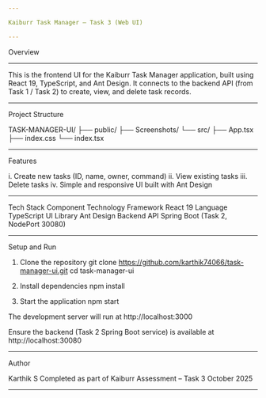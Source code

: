 ```yaml
---

Kaiburr Task Manager – Task 3 (Web UI)

---
```


Overview

---

This is the frontend UI for the Kaiburr Task Manager application, built using React 19, TypeScript, and Ant Design.
It connects to the backend API (from Task 1 / Task 2) to create, view, and delete task records.

---

Project Structure

TASK-MANAGER-UI/
├── public/
├── Screenshots/
└── src/
    ├── App.tsx
    ├── index.css
    └── index.tsx

---

Features

i. Create new tasks (ID, name, owner, command)
ii. View existing tasks
iii. Delete tasks
iv. Simple and responsive UI built with Ant Design

---

Tech Stack
Component	Technology
Framework	React 19
Language	TypeScript
UI Library	Ant Design
Backend API	Spring Boot (Task 2, NodePort 30080)

---

Setup and Run

1. Clone the repository
git clone https://github.com/karthik74066/task-manager-ui.git
cd task-manager-ui

2. Install dependencies
npm install

3. Start the application
npm start

The development server will run at http://localhost:3000

Ensure the backend (Task 2 Spring Boot service) is available at http://localhost:30080

---

Author

Karthik S
Completed as part of Kaiburr Assessment – Task 3
October 2025

---